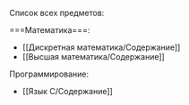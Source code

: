 Список всех предметов:

===Математика===:
- [[Дискретная математика/Содержание]]
- [[Высшая математика/Содержание]]

Программирование:
- [[Язык С/Содержание]]